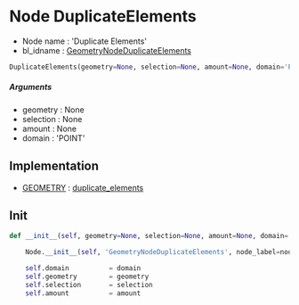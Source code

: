 # Node DuplicateElements

- Node name : 'Duplicate Elements'
- bl_idname : [GeometryNodeDuplicateElements](https://docs.blender.org/api/current/bpy.types.GeometryNodeDuplicateElements.html)


``` python
DuplicateElements(geometry=None, selection=None, amount=None, domain='POINT', node_label=None, node_color=None, **kwargs)
```
##### Arguments

- geometry : None
- selection : None
- amount : None
- domain : 'POINT'

## Implementation

- [GEOMETRY](/docs/GeoNodes/socket_GEOMETRY.md) : [duplicate_elements](/docs/GeoNodes/socket_GEOMETRY.md#duplicate_elements)

## Init

``` python
def __init__(self, geometry=None, selection=None, amount=None, domain='POINT', node_label=None, node_color=None, **kwargs):

    Node.__init__(self, 'GeometryNodeDuplicateElements', node_label=node_label, node_color=node_color, **kwargs)

    self.domain          = domain
    self.geometry        = geometry
    self.selection       = selection
    self.amount          = amount
```
